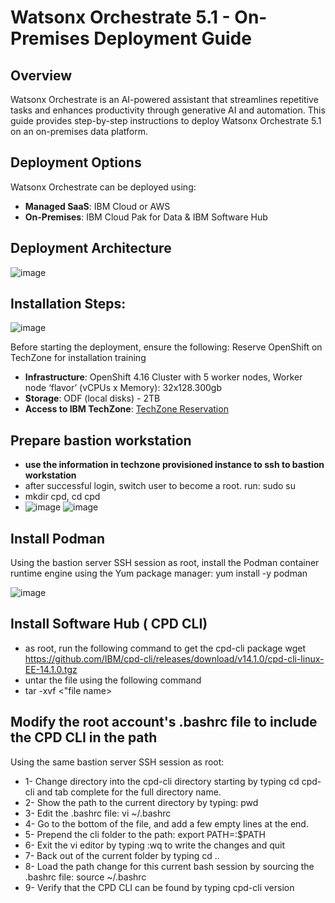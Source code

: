 # Watsonx Orchestrate 5.1 - On-Premises Deployment Guide

## Overview
Watsonx Orchestrate is an AI-powered assistant that streamlines repetitive tasks and enhances productivity through generative AI and automation. This guide provides step-by-step instructions to deploy Watsonx Orchestrate 5.1 on an on-premises data platform.

## Deployment Options
Watsonx Orchestrate can be deployed using:
- **Managed SaaS**: IBM Cloud or AWS
- **On-Premises**: IBM Cloud Pak for Data & IBM Software Hub
## Deployment Architecture
![image](https://github.com/user-attachments/assets/485ff9e5-24e4-4163-aa46-aeffa27382bd)

## Installation Steps:
![image](https://github.com/user-attachments/assets/51225ef2-dd56-4f91-9f1d-1b43b6abc681)


Before starting the deployment, ensure the following:
Reserve OpenShift on TechZone for installation training
- **Infrastructure**: OpenShift 4.16 Cluster with 5 worker nodes, Worker node ‘flavor’ (vCPUs x 
Memory): 32x128.300gb
- **Storage**: ODF (local disks) - 2TB
- **Access to IBM TechZone**: [TechZone Reservation](https://techzone.ibm.com/my/reservations/create)

## Prepare bastion workstation
- **use the information in techzone provisioned instance to ssh to bastion workstation**
- after successful login, switch user to become a root.  run: sudo su
- mkdir cpd, cd cpd
- ![image](https://github.com/user-attachments/assets/ae015bea-07b2-4196-a3fe-69ef4ba0c708)
![image](https://github.com/user-attachments/assets/b0a154ea-06d0-4298-8cea-37bf57e2f30c)

## Install Podman
Using the bastion server SSH session as root, install the Podman container runtime engine using the Yum package manager: 
yum install -y podman

![image](https://github.com/user-attachments/assets/9bda9203-26b0-49cb-984e-2b6a276a0e0b)

## Install Software Hub ( CPD CLI)
- as root, run the following command to get the cpd-cli package
wget https://github.com/IBM/cpd-cli/releases/download/v14.1.0/cpd-cli-linux-EE-14.1.0.tgz
- untar the file using the following command
- tar -xvf <"file name>
## Modify the root account's .bashrc file to include the CPD CLI in the path
Using the same bastion server SSH session as root:

- 1- Change directory into the cpd-cli directory starting by typing cd cpd-cli<tab> and tab complete for the full directory name.
- 2- Show the path to the current directory by typing: pwd
- 3- Edit the .bashrc file: vi ~/.bashrc
- 4- Go to the bottom of the file, and add a few empty lines at the end.
- 5- Prepend the cli folder to the path: export PATH=<the  copied>:$PATH
- 6- Exit the vi editor by typing :wq to write the changes and quit
- 7- Back out of the current folder by typing cd ..
- 8- Load the path change for this current bash session by sourcing the .bashrc file: source ~/.bashrc
- 9- Verify that the CPD CLI can be found by typing cpd-cli version  


